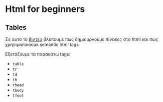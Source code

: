 # Html for beginners

## Tables

Σε αυτο το [βιντεο](https://youtu.be/ne0uF_xO5Co) βλεπουμε πως δημιουργούμε πίνακες στο html και πως χρησιμοποιούμε semantic html tags

Εξετάζουμε τα παρακάτω tags:

- `table`
- `tr`
- `td`
- `th`
- `thead`
- `tbody`
- `tfoot`